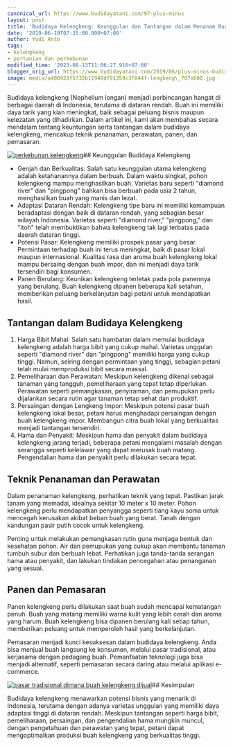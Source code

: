 ```yaml
---
canonical_url: https://www.budidayatani.com/97-plus-minus
layout: post
title: 'Budidaya Kelengkeng: Keunggulan dan Tantangan dalam Menanam Buah Lezat ini'
date: '2019-06-19T07:35:00.000+07:00'
author: Yudi Anto
tags:
- kelengkeng
- pertanian dan perkebunan
modified_time: '2023-08-13T11:06:27.916+07:00'
blogger_orig_url: https://www.budidayatani.com/2019/06/plus-minus-budidaya-kelengkeng.html
image: media/a408928f5732b11948df91359c3f044f-lengkeng\_707x600.jpg
---
```

Budidaya kelengkeng (Nephelium longan) menjadi perbincangan hangat di berbagai daerah di Indonesia, terutama di dataran rendah. Buah ini memiliki daya tarik yang kian meningkat, baik sebagai peluang bisnis maupun kelezatan yang dihadirkan. Dalam artikel ini, kami akan membahas secara mendalam tentang keuntungan serta tantangan dalam budidaya kelengkeng, mencakup teknik penanaman, perawatan, panen, dan pemasaran.

[![perkebunan kelengkeng](https://blogger.googleusercontent.com/img/b/R29vZ2xl/AVvXsEjADO1_fj5QpY-2At7CsAK5UPyw3Fhu1E7Iz6gBUkuxjYlcAZB6HfYbUdrpzxc5UUS62f8LNOhl6syqR_br-Ovr95B52QeSc4efpNu7aCVMubYPjhL1Br9Wb--xcq0iWkiUvi8ThvsmCJmwmNC0GhRHTsK44zCNh24AMF-ISH-fy_mNIEeNYrRvFOJ_bG_o/w640-h544/lengkeng_707x600.jpg)](https://blogger.googleusercontent.com/img/b/R29vZ2xl/AVvXsEjADO1_fj5QpY-2At7CsAK5UPyw3Fhu1E7Iz6gBUkuxjYlcAZB6HfYbUdrpzxc5UUS62f8LNOhl6syqR_br-Ovr95B52QeSc4efpNu7aCVMubYPjhL1Br9Wb--xcq0iWkiUvi8ThvsmCJmwmNC0GhRHTsK44zCNh24AMF-ISH-fy_mNIEeNYrRvFOJ_bG_o/s707/lengkeng_707x600.jpg)## Keunggulan Budidaya Kelengkeng

* Genjah dan Berkualitas: Salah satu keunggulan utama kelengkeng adalah ketahanannya dalam berbuah. Dalam waktu singkat, pohon kelengkeng mampu menghasilkan buah. Varietas baru seperti "diamond river" dan "pingpong" bahkan bisa berbuah pada usia 2 tahun, menghasilkan buah yang manis dan lezat.
* Adaptasi Dataran Rendah: Kelengkeng tipe baru ini memiliki kemampuan beradaptasi dengan baik di dataran rendah, yang sebagian besar wilayah Indonesia. Varietas seperti "diamond river," "pingpong," dan "itoh" telah membuktikan bahwa kelengkeng tak lagi terbatas pada daerah dataran tinggi.
* Potensi Pasar: Kelengkeng memiliki prospek pasar yang besar. Permintaan terhadap buah ini terus meningkat, baik di pasar lokal maupun internasional. Kualitas rasa dan aroma buah kelengkeng lokal mampu bersaing dengan buah impor, dan ini menjadi daya tarik tersendiri bagi konsumen.
* Panen Berulang: Keunikan kelengkeng terletak pada pola panennya yang berulang. Buah kelengkeng dipanen beberapa kali setahun, memberikan peluang berkelanjutan bagi petani untuk mendapatkan hasil.

## Tantangan dalam Budidaya Kelengkeng

1. Harga Bibit Mahal: Salah satu hambatan dalam memulai budidaya kelengkeng adalah harga bibit yang cukup mahal. Varietas unggulan seperti "diamond river" dan "pingpong" memiliki harga yang cukup tinggi. Namun, seiring dengan permintaan yang tinggi, sebagian petani telah mulai memproduksi bibit secara massal.
2. Pemeliharaan dan Perawatan: Meskipun kelengkeng dikenal sebagai tanaman yang tangguh, pemeliharaan yang tepat tetap diperlukan. Perawatan seperti pemangkasan, penyiraman, dan pemupukan perlu dijalankan secara rutin agar tanaman tetap sehat dan produktif.
3. Persaingan dengan Lengkeng Impor: Meskipun potensi pasar buah kelengkeng lokal besar, petani harus menghadapi persaingan dengan buah kelengkeng impor. Membangun citra buah lokal yang berkualitas menjadi tantangan tersendiri.
4. Hama dan Penyakit: Meskipun hama dan penyakit dalam budidaya kelengkeng jarang terjadi, beberapa petani mengalami masalah dengan serangga seperti kelelawar yang dapat merusak buah matang. Pengendalian hama dan penyakit perlu dilakukan secara tepat.

## Teknik Penanaman dan Perawatan

Dalam penanaman kelengkeng, perhatikan teknik yang tepat. Pastikan jarak tanam yang memadai, idealnya sekitar 10 meter x 10 meter. Pohon kelengkeng perlu mendapatkan penyangga seperti tiang kayu soma untuk mencegah kerusakan akibat beban buah yang berat. Tanah dengan kandungan pasir putih cocok untuk kelengkeng.

Penting untuk melakukan pemangkasan rutin guna menjaga bentuk dan kesehatan pohon. Air dan pemupukan yang cukup akan membantu tanaman tumbuh subur dan berbuah lebat. Perhatikan juga tanda-tanda serangan hama atau penyakit, dan lakukan tindakan pencegahan atau penanganan yang sesuai.

## Panen dan Pemasaran

Panen kelengkeng perlu dilakukan saat buah sudah mencapai kematangan penuh. Buah yang matang memiliki warna kulit yang lebih cerah dan aroma yang harum. Buah kelengkeng bisa dipanen berulang kali setiap tahun, memberikan peluang untuk memperoleh hasil yang berkelanjutan.

Pemasaran menjadi kunci kesuksesan dalam budidaya kelengkeng. Anda bisa menjual buah langsung ke konsumen, melalui pasar tradisional, atau kerjasama dengan pedagang buah. Pemanfaatan teknologi juga bisa menjadi alternatif, seperti pemasaran secara daring atau melalui aplikasi e-commerce.

[![pasar tradisional dimana buah kelengkeng dijual](https://blogger.googleusercontent.com/img/b/R29vZ2xl/AVvXsEilVec3QyZRcLfvIZ4e2lFizo-yLx4uYgcgjD6RlWehEAk1ObT8R_5lcVHk-wV_xyUVS5TW_7gUuadjsyO3YXXGSFU74-vWCk_pTjL7Fwiyg5-NZEN4ku5jgx0Hh9kLB_N51qOsQDssIQCLHuGNL7RJMFeAjdj7u1WO7kygk3mygq20H6PsOihK3IsdoycK/w612-h640/lengkeng_573x600.jpg)](https://blogger.googleusercontent.com/img/b/R29vZ2xl/AVvXsEilVec3QyZRcLfvIZ4e2lFizo-yLx4uYgcgjD6RlWehEAk1ObT8R_5lcVHk-wV_xyUVS5TW_7gUuadjsyO3YXXGSFU74-vWCk_pTjL7Fwiyg5-NZEN4ku5jgx0Hh9kLB_N51qOsQDssIQCLHuGNL7RJMFeAjdj7u1WO7kygk3mygq20H6PsOihK3IsdoycK/s600/lengkeng_573x600.jpg)## Kesimpulan

Budidaya kelengkeng menawarkan potensi bisnis yang menarik di Indonesia, terutama dengan adanya varietas unggulan yang memiliki daya adaptasi tinggi di dataran rendah. Meskipun tantangan seperti harga bibit, pemeliharaan, persaingan, dan pengendalian hama mungkin muncul, dengan pengetahuan dan perawatan yang tepat, petani dapat mengoptimalkan produksi buah kelengkeng yang berkualitas tinggi.

